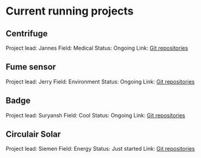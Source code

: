 # Current running projects

## Centrifuge
Project lead: Jannes
Field: Medical
Status: Ongoing
Link: [Git repositories](https://gitlab.com/go-commons/delftopenhardware) 
## Fume sensor
Project lead: Jerry
Field: Environment
Status: Ongoing
Link: [Git repositories](https://gitlab.com/go-commons/delftopenhardware)
## Badge
Project lead: Suryansh
Field: Cool
Status: Ongoing
Link: [Git repositories](https://gitlab.com/go-commons/delftopenhardware)
## Circulair Solar
Project lead: Siemen
Field: Energy
Status: Just started
Link: [Git repositories](https://gitlab.com/go-commons/delftopenhardware)

